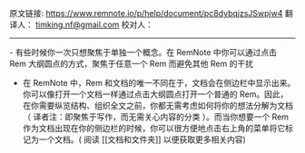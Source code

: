 原文链接: https://www.remnote.io/p/help/document/pc8dybqjzsJSwpjw4
翻译人： timking.nf@gmail.com
校对人：

<hr/>
- 有些时候你一次只想聚焦于单独一个概念。在 RemNote 中你可以通过点击 Rem 大纲圆点的方式，聚焦于任意一个 Rem 而避免其他 Rem 的干扰

- 在 RemNote 中，Rem 和文档的唯一不同在于，文档会在侧边栏中显示出来。你可以像打开一个文档一样通过点击大纲圆点打开一个普通的 Rem。因此，在你需要纵览结构、组织全文之前，你都无需考虑如何将你的想法分解为文档（ 译者注：即聚焦于写作，而无需关心内容的分类 ）。而当你想要一个 Rem作为文档出现在你的侧边栏的时候，你可以很方便地点击右上角的菜单将它标记为一个文档。( 阅读 [[文档和文件夹]] 以便获取更多相关内容)
